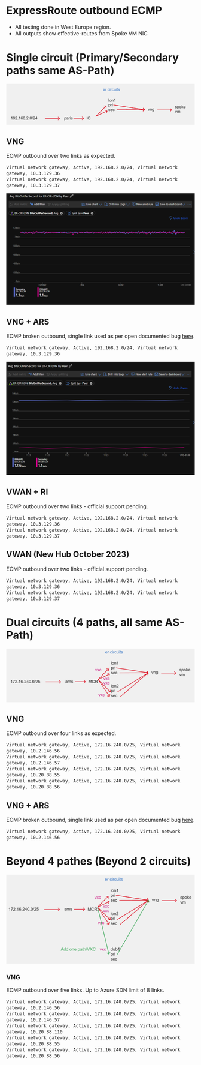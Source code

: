 # ExpressRoute outbound ECMP

- All testing done in West Europe region.
- All outputs show effective-routes from Spoke VM NIC

# Single circuit (Primary/Secondary paths same AS-Path)

![Alt text](/single.png)

## VNG

ECMP outbound over two links as expected.

```
Virtual network gateway, Active, 192.168.2.0/24, Virtual network gateway, 10.3.129.36
Virtual network gateway, Active, 192.168.2.0/24, Virtual network gateway, 10.3.129.37
```

![Alt text](/equal.png)

## VNG + ARS

ECMP broken outbound, single link used as per open documented bug [here](https://learn.microsoft.com/en-us/azure/route-server/troubleshoot-route-server#why-is-the-equal-cost-multi-path-ecmp-function-of-my-expressroute-turned-off-after-i-deploy-azure-route-server-to-the-virtual-network).

```
Virtual network gateway, Active, 192.168.2.0/24, Virtual network gateway, 10.3.129.36
```

![Alt text](/unequal.png)

## VWAN + RI

ECMP outbound over two links - official support pending.

```
Virtual network gateway, Active, 192.168.2.0/24, Virtual network gateway, 10.3.129.36
Virtual network gateway, Active, 192.168.2.0/24, Virtual network gateway, 10.3.129.37
```

## VWAN (New Hub October 2023)

ECMP outbound over two links - official support pending.

```
Virtual network gateway, Active, 192.168.2.0/24, Virtual network gateway, 10.3.129.36
Virtual network gateway, Active, 192.168.2.0/24, Virtual network gateway, 10.3.129.37
```

# Dual circuits (4 paths, all same AS-Path)

![Alt text](/dual.png)

## VNG

ECMP outbound over four links as expected.

```
Virtual network gateway, Active, 172.16.240.0/25, Virtual network gateway, 10.2.146.56
Virtual network gateway, Active, 172.16.240.0/25, Virtual network gateway, 10.2.146.57
Virtual network gateway, Active, 172.16.240.0/25, Virtual network gateway, 10.20.88.55
Virtual network gateway, Active, 172.16.240.0/25, Virtual network gateway, 10.20.88.56
```

## VNG + ARS

ECMP broken outbound, single link used as per open documented bug [here](https://learn.microsoft.com/en-us/azure/route-server/troubleshoot-route-server#why-is-the-equal-cost-multi-path-ecmp-function-of-my-expressroute-turned-off-after-i-deploy-azure-route-server-to-the-virtual-network).

```
Virtual network gateway, Active, 172.16.240.0/25, Virtual network gateway, 10.2.146.56
```

# Beyond 4 pathes (Beyond 2 circuits)

![Alt text](/dublin.png)

### VNG

ECMP outbound over five links. Up to Azure SDN limit of 8 links.

```
Virtual network gateway, Active, 172.16.240.0/25, Virtual network gateway, 10.2.146.56
Virtual network gateway, Active, 172.16.240.0/25, Virtual network gateway, 10.2.146.57
Virtual network gateway, Active, 172.16.240.0/25, Virtual network gateway, 10.20.88.110
Virtual network gateway, Active, 172.16.240.0/25, Virtual network gateway, 10.20.88.55
Virtual network gateway, Active, 172.16.240.0/25, Virtual network gateway, 10.20.88.56

```

